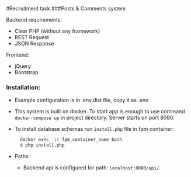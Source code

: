 #Recruitment task
###Posts & Comments system 

Backend requirements: 
- Clear PHP (without any framework)
- REST Request 
- JSON Response

Frontend: 
- jQuery
- Bootstrap

### Installation:
- Example configuration is in .env.dist file, copy it as .env
- This system is built on docker. To start app is enough to use command `docker-compose up` in project directory.
Server starts on port 8080.
- To install database schemas run `install.php` file in fpm container:
    ```bash
      docker exec -it fpm_container_name bash
      $ php install.php 
    ```
    
- Paths:
    - Backend api is configured for path: `localhost:8080/api/`.